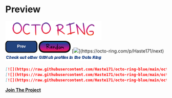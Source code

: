 # Preview

[![](https://raw.githubusercontent.com/ssiskskk/Octo-ring-sunset/e8e97894565933b29bb50852644d7bd984fb3a73/octo-ring-main.png)](https://octo-ring.com/)  
[![](https://raw.githubusercontent.com/Haste171/octo-ring-blue/main/octo-previous.png)](https://octo-ring.com/p/Haste171/prev) [![](https://raw.githubusercontent.com/ssiskskk/Octo-ring-sunset/82464f77a1c39408016397560b64431913a6ab43/octo-random.png)](https://octo-ring.com/p/Haste171/random) [![]([https://raw.githubusercontent.com/Haste171/octo-ring-blue/main/octo-next.png](https://raw.githubusercontent.com/ssiskskk/Octo-ring-sunset/7166afef37562ed246825b8b032d2004bb19b436/octo-next.png))](https://octo-ring.com/p/Haste171/next)  
[![](https://raw.githubusercontent.com/Haste171/octo-ring-blue/main/octo-bottom.png)](https://octo-ring.com/)

```md
[![](https://raw.githubusercontent.com/Haste171/octo-ring-blue/main/octo-ring-main.png)](https://octo-ring.com/)  
[![](https://raw.githubusercontent.com/Haste171/octo-ring-blue/main/octo-previous.png)](https://octo-ring.com/p/Haste171/prev) [![](https://raw.githubusercontent.com/Haste171/octo-ring-blue/main/octo-random.png)](https://octo-ring.com/p/Haste171/random) [![](https://raw.githubusercontent.com/Haste171/octo-ring-blue/main/octo-next.png)](https://octo-ring.com/p/Haste171/next)  
[![](https://raw.githubusercontent.com/Haste171/octo-ring-blue/main/octo-bottom.png)](https://octo-ring.com/)
```

**[Join The Project](https://octo-ring.com/)**

